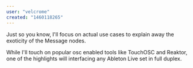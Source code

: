 ```yaml
---
user: "velcrome"
created: "1460118265"
---
```


Just so you know, I'll focus on actual use cases to explain away the exoticity of the Message nodes.

While I'll touch on popular osc enabled tools like TouchOSC and Reaktor, one of the highlights will interfacing any Ableton Live set in full duplex.
